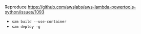 Reproduce https://github.com/awslabs/aws-lambda-powertools-python/issues/1093

* `sam build --use-container`
* `sam deploy -g`
